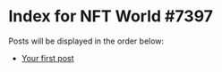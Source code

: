# Index for NFT World #7397
Posts will be displayed in the order below:

- [Your first post](./001-first.md)

